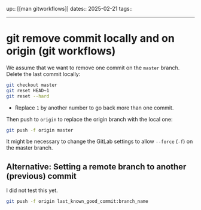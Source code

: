 up:: [[man gitworkflows]]
dates:: 2025-02-21
tags:: 

---

# git remove commit locally and on origin (git workflows)

We assume that we want to remove one commit on the `master` branch.
Delete the last commit locally:
```bash
git checkout master
git reset HEAD~1
git reset --hard
```
- Replace `1` by another number to go back more than one commit.

Then push to `origin` to replace the origin branch with the local one:
```bash
git push -f origin master
```
It might be necessary to change the GitLab settings to allow `--force` (`-f`) on the master branch.

## Alternative: Setting a remote branch to another (previous) commit
I did not test this yet.

```bash
git push -f origin last_known_good_commit:branch_name
```